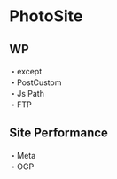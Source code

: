 # PhotoSite  

## WP  
・except                
・PostCustom  
・Js Path  
・FTP

## Site Performance
・Meta  
・OGP
